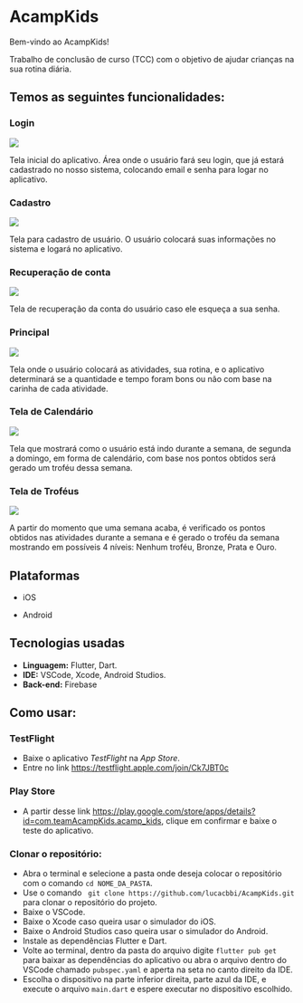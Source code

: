 
# AcampKids

  

Bem-vindo ao AcampKids!

Trabalho de conclusão de curso (TCC) com o objetivo de ajudar crianças na sua rotina diária.

## Temos as seguintes funcionalidades:


###  ****Login****

  
  ![](https://media.giphy.com/media/rLuZqdkmQFrhjWd38f/giphy.gif)

Tela inicial do aplicativo. Área onde o usuário fará seu login, que já estará cadastrado no nosso sistema, colocando email e senha para logar no aplicativo.


### ****Cadastro****

  ![](https://media.giphy.com/media/585hYbrMQrZBEWES3h/giphy.gif)

Tela para cadastro de usuário. O usuário colocará suas informações no sistema e logará no aplicativo.

  

### ****Recuperação de conta****

  
![](https://media.giphy.com/media/vzYwifHGXGilQEcEXn/giphy.gif)

Tela de recuperação da conta do usuário caso ele esqueça a sua senha.


### ****Principal****

  ![](https://media.giphy.com/media/s3Lj5tfPmxaRdDh65H/giphy.gif)

Tela onde o usuário colocará as atividades, sua rotina, e o aplicativo determinará se a quantidade e tempo foram bons ou não com base na carinha de cada atividade.

  
### ****Tela de Calendário****


  ![](https://media.giphy.com/media/fO2zaOY6jBgwqrooNM/giphy.gif)

Tela que mostrará como o usuário está indo durante a semana, de segunda a domingo, em forma de calendário, com base nos pontos obtidos será gerado um troféu dessa semana.


### ****Tela de Troféus****

  
![](https://media.giphy.com/media/IvY1V6sVsLwm4EuDrp/giphy.gif)
  

A partir do momento que uma semana acaba, é verificado os pontos obtidos nas atividades durante a semana e é gerado o troféu da semana mostrando em possíveis 4 níveis:  Nenhum troféu, Bronze, Prata e Ouro.

  
## Plataformas

  

* iOS

* Android

  

## Tecnologias usadas

* ****Linguagem:**** Flutter, Dart.
* ****IDE:**** VSCode, Xcode, Android Studios.
* **Back-end:** Firebase

## Como usar:
### TestFlight
* Baixe o aplicativo *TestFlight* na *App Store*.
* Entre no link https://testflight.apple.com/join/Ck7JBT0c

### Play Store

 - A partir desse link https://play.google.com/store/apps/details?id=com.teamAcampKids.acamp_kids, clique em confirmar e baixe o teste do aplicativo.

### Clonar o repositório:
* Abra o terminal e selecione a pasta onde deseja colocar o repositório com o comando ```cd NOME_DA_PASTA```.
* Use o comando ``` git clone https://github.com/lucacbbi/AcampKids.git``` para clonar o repositório do projeto.
* Baixe o VSCode.
* Baixe o Xcode caso queira usar o simulador do iOS.
* Baixe o Android Studios caso queira usar o simulador do Android.
* Instale as dependências Flutter e Dart.
* Volte ao terminal, dentro da pasta do arquivo digite `flutter pub get` para baixar as dependências do aplicativo ou abra o arquivo dentro do VSCode chamado `pubspec.yaml` e aperta na seta no canto direito da IDE.
*  Escolha o dispositivo na parte inferior direita, parte azul da IDE, e execute o arquivo `main.dart` e espere executar no dispositivo escolhido.
